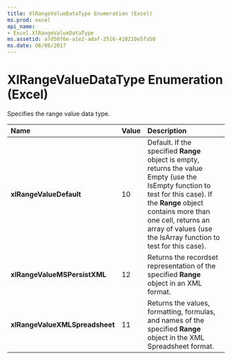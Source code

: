 ```yaml
---
title: XlRangeValueDataType Enumeration (Excel)
ms.prod: excel
api_name:
- Excel.XlRangeValueDataType
ms.assetid: a7d50f6e-a1e2-adaf-2516-410210e5fa50
ms.date: 06/08/2017
---
```



# XlRangeValueDataType Enumeration (Excel)

Specifies the range value data type.



|**Name**|**Value**|**Description**|
|:-----|:-----|:-----|
| **xlRangeValueDefault**|10|Default. If the specified  **Range** object is empty, returns the value Empty (use the IsEmpty function to test for this case). If the **Range** object contains more than one cell, returns an array of values (use the IsArray function to test for this case).|
| **xlRangeValueMSPersistXML**|12|Returns the recordset representation of the specified  **Range** object in an XML format.|
| **xlRangeValueXMLSpreadsheet**|11|Returns the values, formatting, formulas, and names of the specified  **Range** object in the XML Spreadsheet format.|

